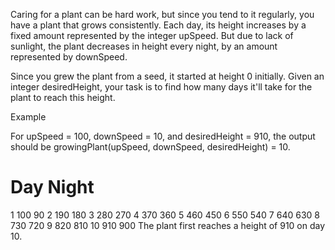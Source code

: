 Caring for a plant can be hard work, but since you tend to it regularly, you have a plant that grows consistently. Each day, its height increases by a fixed amount represented by the integer upSpeed. But due to lack of sunlight, the plant decreases in height every night, by an amount represented by downSpeed.

Since you grew the plant from a seed, it started at height 0 initially. Given an integer desiredHeight, your task is to find how many days it'll take for the plant to reach this height.

Example

For upSpeed = 100, downSpeed = 10, and desiredHeight = 910, the output should be
growingPlant(upSpeed, downSpeed, desiredHeight) = 10.

#	Day	Night
1	100	90
2	190	180
3	280	270
4	370	360
5	460	450
6	550	540
7	640	630
8	730	720
9	820	810
10	910	900
The plant first reaches a height of 910 on day 10.

